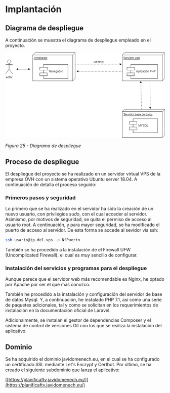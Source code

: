 # Implantación

## Diagrama de despliegue

A continuación se muestra el diagrama de despliegue empleado en el
proyecto.

![](/media/image26.jpeg)

*Figura 25 - Diagrama de despliegue*

## Proceso de despliegue

El despliegue del proyecto se ha realizado en un servidor virtual VPS de
la empresa OVH con un sistema operativo Ubuntu server 18.04. A
continuación de detalla el proceso seguido:

### Primeros pasos y seguridad

Lo primero que se ha realizado en el servidor ha sido la creación de un
nuevo usuario, con privilegios *sudo*, con el cual acceder al servidor.
Asimismo, por motivos de seguridad, se quita el permiso de acceso al
usuario root. A continuación, y para mayor seguridad, se ha modificado
el puerto de acceso al servidor. De esta forma se accede al sevidor via
ssh:
``` sh
ssh usario@ip.del.vps -p NºPuerto
```

También se ha procedido a la instalación de el Firewall UFW
(Uncomplicated Firewall), el cual es muy sencillo de configurar.

### Instalación del servicios y programas para el despliegue

Aunque parece que el servidor web más recomendable es Nginx, he optado
por Apache por ser el que más conozco.

También he procedido a la instalación y configuración del servidor de
base de datos Mysql. Y, a continuación, he instalado PHP 7.1, así como
una serie de paquetes adicionales, tal y como se solicitan en los
requerimientos de instalación en la documentación oficial de Laravel.

Adicionalmente, se instalan el gestor de dependencias Composer y el
sistema de control de versiones Git con los que se realiza la
instalación del aplicativo.

## Dominio

Se ha adquirido el dominio javidomenech.eu, en el cual se ha configurado
un certificado SSL mediante Let's Encrypt y Certbot. Por último, se ha
creado el siguiente subdominio que lanza el aplicativo:

[[https://planificaftv.javidomenech.eu/]](https://planificaftv.javidomenech.eu/)
